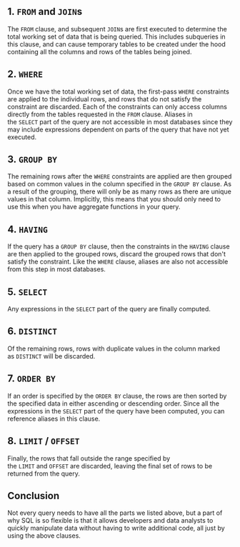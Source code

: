 ## 1. `FROM` and `JOIN`s

The `FROM` clause, and subsequent `JOIN`s are first executed to determine the total working set of data that is being queried. This includes subqueries in this clause, and can cause temporary tables to be created under the hood containing all the columns and rows of the tables being joined.

## 2. `WHERE`

Once we have the total working set of data, the first-pass `WHERE` constraints are applied to the individual rows, and rows that do not satisfy the constraint are discarded. Each of the constraints can only access columns directly from the tables requested in the `FROM` clause. Aliases in the `SELECT` part of the query are not accessible in most databases since they may include expressions dependent on parts of the query that have not yet executed.

## 3. `GROUP BY`

The remaining rows after the `WHERE` constraints are applied are then grouped based on common values in the column specified in the `GROUP BY` clause. As a result of the grouping, there will only be as many rows as there are unique values in that column. Implicitly, this means that you should only need to use this when you have aggregate functions in your query.

## 4. `HAVING`

If the query has a `GROUP BY` clause, then the constraints in the `HAVING` clause are then applied to the grouped rows, discard the grouped rows that don't satisfy the constraint. Like the `WHERE` clause, aliases are also not accessible from this step in most databases.

## 5. `SELECT`

Any expressions in the `SELECT` part of the query are finally computed.

## 6. `DISTINCT`

Of the remaining rows, rows with duplicate values in the column marked as `DISTINCT` will be discarded.

## 7. `ORDER BY`

If an order is specified by the `ORDER BY` clause, the rows are then sorted by the specified data in either ascending or descending order. Since all the expressions in the `SELECT` part of the query have been computed, you can reference aliases in this clause.

## 8. `LIMIT` / `OFFSET`

Finally, the rows that fall outside the range specified by the `LIMIT` and `OFFSET` are discarded, leaving the final set of rows to be returned from the query.

## Conclusion

Not every query needs to have all the parts we listed above, but a part of why SQL is so flexible is that it allows developers and data analysts to quickly manipulate data without having to write additional code, all just by using the above clauses.